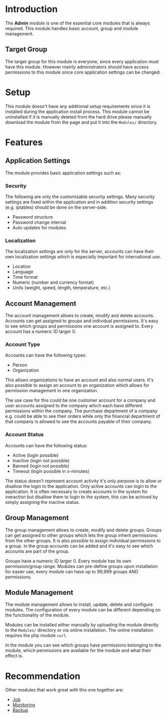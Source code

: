 # Introduction

The **Admin** module is one of the essential core modules that is always required. This module handles basic account, group and module management.

## Target Group

The target group for this module is everyone, since every application must have this module. However mainly administrators should have access permissions to this module since core application settings can be changed.

# Setup

This module doesn't have any additional setup requirements since it is installed during the application install process. This module cannot be uninstalled if it is manually deleted from the hard drive please manually download the module from the page and put it into the `Modules/` directory.

# Features

## Application Settings

The module provides basic application settings such as:

### Security

The following are only the customizable security settings. Many security settings are fixed within the application and in addition security settings (e.g. iptables) should be done on the server-side.

* Password structure
* Password change interval
* Auto updates for modules

### Localization

The localization settings are only for the server, accounts can have their own localization settings which is especially important for international use.

* Location
* Language
* Time format
* Numeric (number and currency format)
* Units (weight, speed, length, temperature, etc.)

## Account Management

The account management allows to create, modify and delete accounts. Accounts can get assigned to groups and individual permissions. It's easy to see which groups and permissions one account is assigned to. Every account has a numeric ID larger 0.

### Account Type

Accounts can have the following types:

* Person
* Organization

This allows organizations to have an account and also normal users. It's also possible to assign an account to an organization which allows for permission management in one organization.

The use case for this could be one customer account for a company and user accounts assigned to the company which each have different permissions within the company. The purchase department of a company e.g. could be able to see their orders while only the financial department of that company is allowed to see the accounts payable of their company.

### Account Status

Accounts can have the following status:

* Active (login possible)
* Inactive (login not possible)
* Banned (login not possible)
* Timeout (login possible in x-minutes)

The status doesn't represent account activity it's only perpose is to allow or disallow the login to the application. Only active accounts can login to the application. It is often necessary to create accounts in the system for ineraction but disallow them to login to the system, this can be achived by simply assigning the inactive status.

## Group Management

The group management allows to create, modify and delete groups. Groups can get assigned to other groups which lets the group inherit permissions from the other groups. It is also possible to assign individual permissions to a group. In the group accounts can be added and it's easy to see which accounts are part of the group.

Groups have a numeric ID larger 0. Every module has its own permission/group range. Modules can pre-define groups upon installation for easier use, every module can have up to 99,999 groups AND permissions.

## Module Management

The module management allows to install, update, delete and configure modules. The configuration of every module can be different depending on the functionality of the module.

Modules can be installed either manually by uploading the module directly to the `Modules/` directory or via online installation. The online installation requires the php module `curl`.

In the module you can see which groups have permissions belonging to the module, which permissions are available for the module and what their effect is.

# Recommendation

Other modules that work great with this one together are:

* [Job](Job)
* [Monitoring](Monitoring)
* [Backup](Backup)